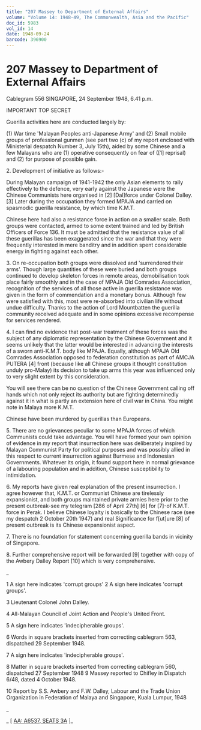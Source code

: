 ```yaml
---
title: "207 Massey to Department of External Affairs"
volume: "Volume 14: 1948-49, The Commonwealth, Asia and the Pacific"
doc_id: 5983
vol_id: 14
date: 1948-09-24
barcode: 396900
---
```


# 207 Massey to Department of External Affairs

Cablegram 556 SINGAPORE, 24 September 1948, 6.41 p.m.

IMPORTANT TOP SECRET

Guerilla activities here are conducted largely by:

(1) War time 'Malayan Peoples anti-Japanese Army' and (2) Small mobile groups of professional gunmen (see part two (c) of my report enclosed with Ministerial despatch Number 3, July 15th), aided by some Chinese and a few Malayans who are (1) operative consequently on fear of ([1] reprisal) and (2) for purpose of possible gain.

2\. Development of initiative as follows:-

During Malayan campaign of 1941-1942 the only Asian elements to rally effectively to the defence, very early against the Japanese were the Chinese Communists here organised in [2] [Dal]force under Colonel Dalley. [3] Later during the occupation they formed MPAJA and carried on spasmodic guerilla resistance, by which time K.M.T.

Chinese here had also a resistance force in action on a smaller scale. Both groups were contacted, armed to some extent trained and led by British Officers of Force 136. It must be admitted that the resistance value of all these guerillas has been exaggerated since the war and that they were frequently interested in mere banditry and in addition spent considerable energy in fighting against each other.

3\. On re-occupation both groups were dissolved and 'surrendered their arms'. Though large quantities of these were buried and both groups continued to develop skeleton forces in remote areas, demobilisation took place fairly smoothly and in the case of MPAJA Old Comrades Association, recognition of the services of all those active in guerilla resistance was given in the form of commendation and a monetary bonus. Although few were satisfied with this, most were re-absorbed into civilian life without undue difficulty. Thanks to the action of Lord Mountbatten the guerilla community received adequate and in some opinions excessive recompense for services rendered.

4\. I can find no evidence that post-war treatment of these forces was the subject of any diplomatic representation by the Chinese Government and it seems unlikely that the latter would be interested in advancing the interests of a sworn anti-K.M.T. body like MPAJA. Equally, although MPAJA Old Comrades Association opposed to federation constitution as part of AMCJA PUTERA [4] front (because like all Chinese groups it thought constitution unduly pro-Malay) its decision to take up arms this year was influenced only to very slight extent by this consideration.

You will see there can be no question of the Chinese Government calling off hands which not only reject its authority but are fighting determinedly against it in what is partly an extension here of civil war in China. You might note in Malaya more K.M.T.

Chinese have been murdered by guerillas than Europeans.

5\. There are no grievances peculiar to some MPAJA forces of which Communists could take advantage. You will have formed your own opinion of evidence in my report that insurrection here was deliberately inspired by Malayan Communist Party for political purposes and was possibly allied in this respect to current insurrection against Burmese and Indonesian Governments. Whatever its origin, it found support here in normal grievance of a labouring population and in addition, Chinese susceptibility to intimidation.

6\. My reports have given real explanation of the present insurrection. I agree however that, K.M.T. or Communist Chinese are tirelessly expansionist, and both groups maintained private armies here prior to the present outbreak-see my telegram [286 of April 27th] [6] for [7]-of K.M.T. force in Perak. I believe Chinese loyalty is basically to the Chinese race (see my despatch 2 October 20th 1947) and real Significance for f[ut]ure [8] of present outbreak is its Chinese expansionist aspect.

7\. There is no foundation for statement concerning guerilla bands in vicinity of Singapore.

8\. Further comprehensive report will be forwarded [9] together with copy of the Awbery Dalley Report [10] which is very comprehensive.

_

1 A sign here indicates 'corrupt groups' 2 A sign here indicates 'corrupt groups'.

3 Lieutenant Colonel John Dalley.

4 All-Malayan Council of Joint Action and People's United Front.

5 A sign here indicates 'indecipherable groups'.

6 Words in square brackets inserted from correcting cablegram 563, dispatched 29 September 1948.

7 A sign here indicates 'indecipherable groups'.

8 Matter in square brackets inserted from correcting cablegram 560, dispatched 27 September 1948 9 Massey reported to Chifley in Dispatch 6/48, dated 4 October 1948.

10 Report by S.S. Awbery and F.W. Dalley, Labour and the Trade Union Organization in Federation of Malaya and Singapore, Kuala Lumpur, 1948

_

_ [ [AA: A6537, SEATS 3A](http://www.naa.gov.au/cgi-bin/Search?O=I&Number=396900) ]_
